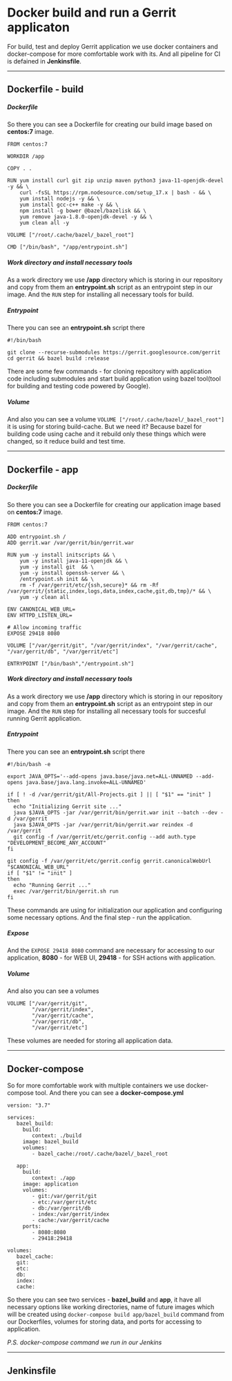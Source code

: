 # Docker build and run a Gerrit applicaton

For build, test and deploy Gerrit application we use docker containers and docker-compose for more comfortable work with its.
And all pipeline for CI is defained in __Jenkinsfile__.

---
## Dockerfile - build

##### Dockerfile
So there you can see a Dockerfile for creating our build image based on __centos:7__ image.
```
FROM centos:7

WORKDIR /app

COPY . .

RUN yum install curl git zip unzip maven python3 java-11-openjdk-devel -y && \
    curl -fsSL https://rpm.nodesource.com/setup_17.x | bash - && \
    yum install nodejs -y && \
    yum install gcc-c++ make -y && \
    npm install -g bower @bazel/bazelisk && \
    yum remove java-1.8.0-openjdk-devel -y && \
    yum clean all -y

VOLUME ["/root/.cache/bazel/_bazel_root"]

CMD ["/bin/bash", "/app/entrypoint.sh"]
```

##### Work directory and install necessary tools

As a work directory we use __/app__ directory which is storing in our repository and copy from them an __entrypoint.sh__ script as an entrypoint step in our image. And the `RUN` step for installing all necessary tools for build. 
##### Entrypoint
There you can see an __entrypoint.sh__ script there
```
#!/bin/bash

git clone --recurse-submodules https://gerrit.googlesource.com/gerrit
cd gerrit && bazel build :release
```
There are some few commands - for cloning repository with application code including submodules and start build application using bazel tool(tool for building and testing code powered by Google).
##### Volume
And also you can see a volume `VOLUME ["/root/.cache/bazel/_bazel_root"]` it is using for storing build-cache. But we need it? Because bazel for building code using cache and it rebuild only these things which were changed, so it reduce build and test time.

---

## Dockerfile - app

##### Dockerfile
So there you can see a Dockerfile for creating our application image based on __centos:7__ image.
```
FROM centos:7

ADD entrypoint.sh /
ADD gerrit.war /var/gerrit/bin/gerrit.war

RUN yum -y install initscripts && \
    yum -y install java-11-openjdk && \
    yum -y install git  && \
    yum -y install openssh-server && \
    /entrypoint.sh init && \
    rm -f /var/gerrit/etc/{ssh,secure}* && rm -Rf /var/gerrit/{static,index,logs,data,index,cache,git,db,tmp}/* && \
    yum -y clean all

ENV CANONICAL_WEB_URL=
ENV HTTPD_LISTEN_URL=

# Allow incoming traffic
EXPOSE 29418 8080

VOLUME ["/var/gerrit/git", "/var/gerrit/index", "/var/gerrit/cache", "/var/gerrit/db", "/var/gerrit/etc"]

ENTRYPOINT ["/bin/bash","/entrypoint.sh"]
```
##### Work directory and install necessary tools

As a work directory we use __/app__ directory which is storing in our repository and copy from them an __entrypoint.sh__ script as an entrypoint step in our image. And the `RUN` step for installing all necessary tools for succesful running Gerrit application. 
##### Entrypoint
There you can see an __entrypoint.sh__ script there
```
#!/bin/bash -e

export JAVA_OPTS='--add-opens java.base/java.net=ALL-UNNAMED --add-opens java.base/java.lang.invoke=ALL-UNNAMED'

if [ ! -d /var/gerrit/git/All-Projects.git ] || [ "$1" == "init" ]
then
  echo "Initializing Gerrit site ..."
  java $JAVA_OPTS -jar /var/gerrit/bin/gerrit.war init --batch --dev -d /var/gerrit
  java $JAVA_OPTS -jar /var/gerrit/bin/gerrit.war reindex -d /var/gerrit
  git config -f /var/gerrit/etc/gerrit.config --add auth.type "DEVELOPMENT_BECOME_ANY_ACCOUNT"
fi

git config -f /var/gerrit/etc/gerrit.config gerrit.canonicalWebUrl "$CANONICAL_WEB_URL"
if [ "$1" != "init" ]
then
  echo "Running Gerrit ..."
  exec /var/gerrit/bin/gerrit.sh run
fi

```
These commands are using for initialization our application and configuring some necessary options. And the final step - run the application.
##### Expose
And the `EXPOSE 29418 8080` command are necessary for accessing to our application, __8080__ - for WEB UI, __29418__ - for SSH actions with application.
##### Volume
And also you can see a volumes
```
VOLUME ["/var/gerrit/git", 
        "/var/gerrit/index", 
        "/var/gerrit/cache", 
        "/var/gerrit/db", 
        "/var/gerrit/etc"]
```
These volumes are needed for storing all application data.

---

## Docker-compose
So for more comfortable work with multiple containers we use docker-compose tool. And there you can see a __docker-compose.yml__
```
version: "3.7"

services:
   bazel_build:
     build:
        context: ./build
     image: bazel_build
     volumes:
        - bazel_cache:/root/.cache/bazel/_bazel_root
   
   app:
     build: 
        context: ./app 
     image: application 
     volumes:
        - git:/var/gerrit/git
        - etc:/var/gerrit/etc
        - db:/var/gerrit/db
        - index:/var/gerrit/index
        - cache:/var/gerrit/cache
     ports:
        - 8080:8080
        - 29418:29418

volumes:
   bazel_cache:
   git:
   etc:
   db:
   index:
   cache:

```
So there you can see two services - __bazel_build__ and __app__, it have all necessary options like working directories, name of future images which will be created using `docker-compose build app/bazel_build` command from our Dockerfiles, volumes for storing data, and ports for accessing to application. 

_P.S. docker-compose command we run in our Jenkins_

---

## Jenkinsfile